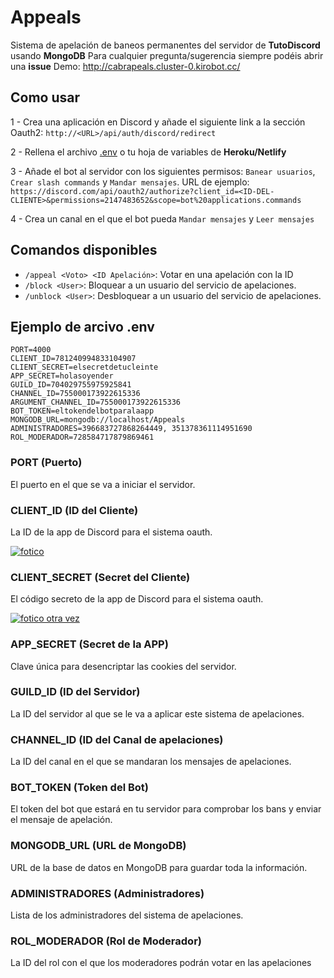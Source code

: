 # Appeals

Sistema de apelación de baneos permanentes del servidor de **TutoDiscord** usando **MongoDB**
Para cualquier pregunta/sugerencia siempre podéis abrir una **issue**
Demo: http://cabrapeals.cluster-0.kirobot.cc/

## Como usar

1 - Crea una aplicación en Discord y añade el siguiente link a la sección Oauth2:
```http://<URL>/api/auth/discord/redirect```

2 - Rellena el archivo [.env](https://github.com/holasoyender/Appeals#ejemplo-de-arcivo-env) o tu hoja de variables de **Heroku/Netlify**

3 - Añade el bot al servidor con los siguientes permisos: `Banear usuarios`, `Crear slash commands` y `Mandar mensajes`.
URL de ejemplo: ```https://discord.com/api/oauth2/authorize?client_id=<ID-DEL-CLIENTE>&permissions=2147483652&scope=bot%20applications.commands ```

4 - Crea un canal en el que el bot pueda `Mandar mensajes` y `Leer mensajes`

## Comandos disponibles

 - `/appeal <Voto> <ID Apelación>`: Votar en una apelación con la ID
 - `/block <User>`: Bloquear a un usuario del servicio de apelaciones.
 - `/unblock <User>`: Desbloquear a un usuario del servicio de apelaciones.

## Ejemplo de arcivo .env
```
PORT=4000
CLIENT_ID=781240994833104907
CLIENT_SECRET=elsecretdetucleinte
APP_SECRET=holasoyender
GUILD_ID=704029755975925841
CHANNEL_ID=755000173922615336
ARGUMENT_CHANNEL_ID=755000173922615336
BOT_TOKEN=eltokendelbotparalaapp
MONGODB_URL=mongodb://localhost/Appeals
ADMINISTRADORES=396683727868264449, 351378361114951690
ROL_MODERADOR=728584717879869461
```

### PORT (Puerto)

El puerto en el que se va a iniciar el servidor.

### CLIENT_ID (ID del Cliente)

La ID de la app de Discord para el sistema oauth.

[![fotico](https://i.imgur.com/yW9neR4.png)](https://www.youtube.com/watch?v=dQw4w9WgXcQ)

### CLIENT_SECRET (Secret del Cliente)

El código secreto de la app de Discord para el sistema oauth.

[![fotico otra vez](https://i.imgur.com/SvTpAl3.png)](https://www.youtube.com/watch?v=dQw4w9WgXcQ)

### APP_SECRET (Secret de la APP)

Clave única para desencriptar las cookies del servidor.

### GUILD_ID (ID del Servidor)

La ID del servidor al que se le va a aplicar este sistema de apelaciones.

### CHANNEL_ID (ID del Canal de apelaciones)

La ID del canal en el que se mandaran los mensajes de apelaciones.

### BOT_TOKEN (Token del Bot)

El token del bot que estará en tu servidor para comprobar los bans y enviar el mensaje de apelación.

### MONGODB_URL (URL de MongoDB)

URL de la base de datos en MongoDB para guardar toda la información.

### ADMINISTRADORES (Administradores)

Lista de los administradores del sistema de apelaciones.

### ROL_MODERADOR (Rol de Moderador)

La ID del rol con el que los moderadores podrán votar en las apelaciones


